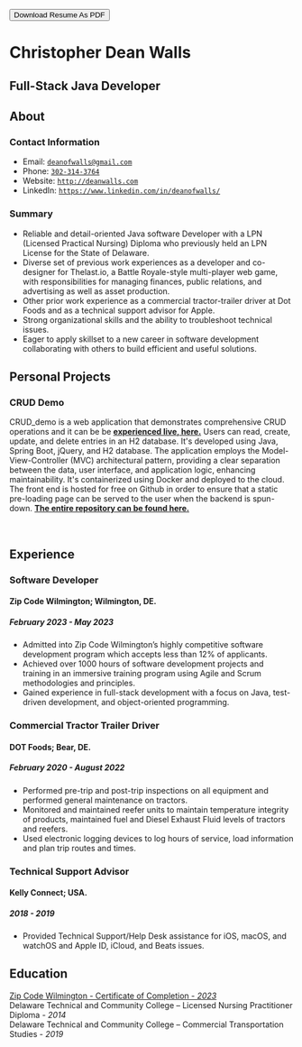 <!-- <script src="http://code.jquery.com/jquery-1.4.2.min.js"></script> <script> var x = document.getElementsByClassName("site-footer-credits"); setTimeout(() => { x[0].remove(); }, 10); </script> -->

<div class="header-bar"></div>


 <link rel="stylesheet" type="text/css" media="all" href="./style.css" />
 <script>
    function downloadAsPDF() {
        // Assuming the PDF file is named 'sample.pdf' and resides in the same directory as your README.md
        window.location.href = 'resume.pdf';
    }
</script>
<meta property="og:title" content="Dean-Walls-Public-Portfolio" />


<button onclick="downloadAsPDF()">Download Resume As PDF</button>


# Christopher Dean Walls

## Full-Stack Java Developer

## About

### Contact Information

* Email: [`deanofwalls@gmail.com`](mailto:deanofwalls@gmail.com)
* Phone: [`302-314-3764`](tel:+1-302-314-3764)
* Website: [`http://deanwalls.com`](http://deanwalls.com)
* LinkedIn: [`https://www.linkedin.com/in/deanofwalls/`](https://www.linkedin.com/in/deanofwalls/)

### Summary

* Reliable and detail-oriented Java software Developer with a LPN (Licensed Practical Nursing) Diploma who previously held an LPN License for the State of Delaware. 
* Diverse set of previous work experiences as a developer and co-designer for Thelast.io, a Battle Royale-style multi-player web game, with responsibilities for managing finances, public relations, and advertising as well as asset production. 
* Other prior work experience as a commercial tractor-trailer driver at Dot Foods and as a technical support advisor for Apple. 
* Strong organizational skills and the ability to troubleshoot technical issues. 
* Eager to apply skillset to a new career in software development collaborating with others to build efficient and useful solutions.

## Personal Projects

### CRUD Demo
  CRUD_demo is a web application that demonstrates comprehensive CRUD operations and it can be be [**experienced live, here.**](http://crud_demo.deanwalls.com) Users can read, create, update, and delete entries in an H2 database. It's developed using Java, Spring Boot, jQuery, and H2 database. The application employs the Model-View-Controller (MVC) architectural pattern, providing a clear separation between the data, user interface, and application logic, enhancing maintainability. It's containerized using Docker and deployed to the cloud. The front end is hosted for free on Github in order to ensure that a static pre-loading page can be served to the user when the backend is spun-down. [**The entire repository can be found here.**](https://github.com/deanOfWalls/CRUD_demo)

<div style="page-break-before: always;"></div>
<br class="print-only">

## Experience

### Software Developer

#### Zip Code Wilmington; Wilmington, DE.

##### February 2023 - May 2023

* Admitted into Zip Code Wilmington’s highly competitive software development program which accepts less than 12% of applicants.
* Achieved over 1000 hours of software development projects and training in an immersive training program using Agile and Scrum methodologies and principles.
* Gained experience in full-stack development with a focus on Java, test-driven development, and object-oriented programming.

### Commercial Tractor Trailer Driver

#### DOT Foods; Bear, DE.

##### February 2020 - August 2022

* Performed pre-trip and post-trip inspections on all equipment and performed general maintenance on tractors.
* Monitored and maintained reefer units to maintain temperature integrity of products, maintained fuel and Diesel Exhaust Fluid levels of tractors and reefers.
* Used electronic logging devices to log hours of service, load information and plan trip routes and times.

### Technical Support Advisor

#### Kelly Connect; USA.

##### 2018 - 2019

* Provided Technical Support/Help Desk assistance for iOS, macOS, and watchOS and Apple ID, iCloud, and Beats issues.


## Education
 [Zip Code Wilmington - Certificate of Completion - *2023*](zipcode.pdf)<br>
 Delaware Technical and Community College – Licensed Nursing Practitioner  Diploma - *2014*<br>
 Delaware Technical and Community College – Commercial Transportation Studies - *2019*



